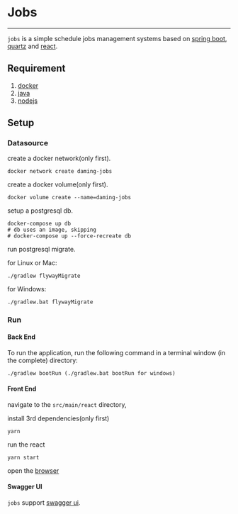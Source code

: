# Jobs
----

`jobs` is a simple schedule jobs management systems based on [spring boot](https://spring.io/projects/spring-boot/), [quartz](http://www.quartz-scheduler.org/) and [react](https://reactjs.org/).

## Requirement

1. [docker](https://www.docker.com/)
2. [java](http://jdk.java.net/17/)
3. [nodejs](https://nodejs.org/en/)

## Setup

### Datasource

create a docker network(only first).

```shell script
docker network create daming-jobs
```

create a docker volume(only first).

```shell script
docker volume create --name=daming-jobs
```

setup a postgresql db.

```shell script
docker-compose up db
# db uses an image, skipping
# docker-compose up --force-recreate db
```

run postgresql migrate.

for Linux or Mac:

```shell script
./gradlew flywayMigrate
```

for Windows:

```shell
./gradlew.bat flywayMigrate
```

### Run

#### Back End

To run the application, run the following command in a terminal window (in the complete) directory:

```shell
./gradlew bootRun (./gradlew.bat bootRun for windows)
```


#### Front End

navigate to the `src/main/react` directory,

install 3rd dependencies(only first)

```shell
yarn
```

run the react

```shell
yarn start
```

open the [browser](http://localhost:3000/)

####  Swagger UI

`jobs` support [swagger ui](http://127.0.0.1:8443/swagger-ui/index.html).